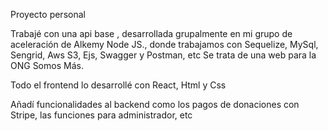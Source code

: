 Proyecto personal

Trabajé con una api base , desarrollada grupalmente en mi grupo de aceleración de Alkemy Node JS., 
donde trabajamos con Sequelize, MySql, Sengrid, Aws S3, Ejs, Swagger y Postman, etc
Se trata de una web para la ONG Somos Más.

Todo el frontend lo desarrollé con React, Html y Css

Añadí funcionalidades al backend como los pagos de donaciones con Stripe, las funciones para administrador, etc




